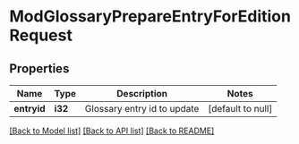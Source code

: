 # ModGlossaryPrepareEntryForEditionRequest

## Properties

Name | Type | Description | Notes
------------ | ------------- | ------------- | -------------
**entryid** | **i32** | Glossary entry id to update | [default to null]

[[Back to Model list]](../README.md#documentation-for-models) [[Back to API list]](../README.md#documentation-for-api-endpoints) [[Back to README]](../README.md)


